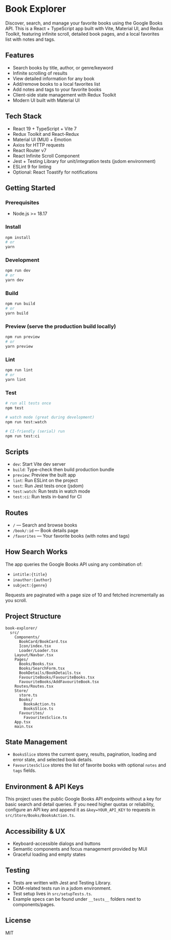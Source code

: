 # Book Explorer

Discover, search, and manage your favorite books using the Google Books API. This is a React + TypeScript app built with Vite, Material UI, and Redux Toolkit, featuring infinite scroll, detailed book pages, and a local favorites list with notes and tags.

## Features
- Search books by title, author, or genre/keyword
- Infinite scrolling of results
- View detailed information for any book
- Add/remove books to a local favorites list
- Add notes and tags to your favorite books
- Client-side state management with Redux Toolkit
- Modern UI built with Material UI

## Tech Stack
- React 19 + TypeScript + Vite 7
- Redux Toolkit and React-Redux
- Material UI (MUI) + Emotion
- Axios for HTTP requests
- React Router v7
- React Infinite Scroll Component
- Jest + Testing Library for unit/integration tests (jsdom environment)
- ESLint 9 for linting
- Optional: React Toastify for notifications

## Getting Started

### Prerequisites
- Node.js >= 18.17

### Install
```bash
npm install
# or
yarn
```

### Development
```bash
npm run dev
# or
yarn dev
```

### Build
```bash
npm run build
# or
yarn build
```

### Preview (serve the production build locally)
```bash
npm run preview
# or
yarn preview
```

### Lint
```bash
npm run lint
# or
yarn lint
```

### Test
```bash
# run all tests once
npm test

# watch mode (great during development)
npm run test:watch

# CI-friendly (serial) run
npm run test:ci
```

## Scripts
- `dev`: Start Vite dev server
- `build`: Type-check then build production bundle
- `preview`: Preview the built app
- `lint`: Run ESLint on the project
- `test`: Run Jest tests once (jsdom)
- `test:watch`: Run tests in watch mode
- `test:ci`: Run tests in-band for CI

## Routes
- `/` — Search and browse books
- `/book/:id` — Book details page
- `/favorites` — Your favorite books (with notes and tags)

## How Search Works
The app queries the Google Books API using any combination of:
- `intitle:{title}`
- `inauthor:{author}`
- `subject:{genre}`

Requests are paginated with a page size of 10 and fetched incrementally as you scroll.

## Project Structure
```text
book-explorer/
  src/
    Components/
      BookCard/BookCard.tsx
      Icon/index.tsx
      Loader/Loader.tsx
    Layout/Navbar.tsx
    Pages/
      Books/Books.tsx
      Books/SearchForm.tsx
      BookDetails/BookDetails.tsx
      FavouriteBooks/FavouriteBooks.tsx
      FavouriteBooks/AddFavouriteBook.tsx
    Routes/Routes.tsx
    Store/
      store.ts
      Books/
        BooksAction.ts
        BooksSlice.ts
      Favourites/
        FavouritesSclice.ts
    App.tsx
    main.tsx
```

## State Management
- `BooksSlice` stores the current query, results, pagination, loading and error state, and selected book details.
- `FavouritesSclice` stores the list of favorite books with optional `notes` and `tags` fields.

## Environment & API Keys
This project uses the public Google Books API endpoints without a key for basic search and detail queries. If you need higher quotas or reliability, configure an API key and append it as `&key=YOUR_API_KEY` to requests in `src/Store/Books/BooksAction.ts`.

## Accessibility & UX
- Keyboard-accessible dialogs and buttons
- Semantic components and focus management provided by MUI
- Graceful loading and empty states

## Testing
- Tests are written with Jest and Testing Library.
- DOM-related tests run in a jsdom environment.
- Test setup lives in `src/setupTests.ts`.
- Example specs can be found under `__tests__` folders next to components/pages.

## License
MIT